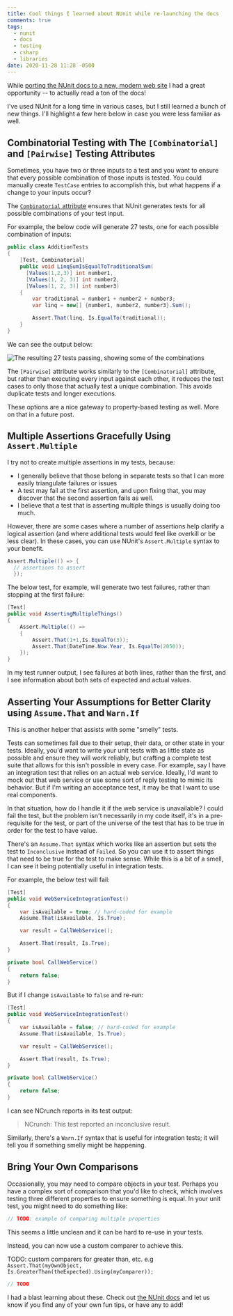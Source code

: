 ```yaml
---
title: Cool things I learned about NUnit while re-launching the docs
comments: true
tags:
  - nunit
  - docs
  - testing
  - csharp
  - libraries
date: 2020-11-28 11:28 -0500
---
```

While [porting the NUnit docs to a new, modern web site](https://seankilleen.com/2020/07/announcement-i-am-now-the-lead-for-the-nunit-docs-project/) I had a great opportunity -- to actually read a ton of the docs!

I've used NUnit for a long time in various cases, but I still learned a bunch of new things. I'll highlight a few here below in case you were less familiar as well.

## Combinatorial Testing with The `[Combinatorial]` and `[Pairwise]` Testing Attributes

Sometimes, you have two or three inputs to a test and you want to ensure that every possible combination of those inputs is tested. You could manually create `TestCase` entries to accomplish this, but what happens if a change to your inputs occur?

The [`Combinatorial` attribute](https://docs.nunit.org/articles/nunit/writing-tests/attributes/combinatorial.html) ensures that NUnit generates tests for all possible combinations of your test input.

For example, the below code will generate 27 tests, one for each possible combination of inputs:

```csharp
public class AdditionTests
{
    [Test, Combinatorial]
    public void LinqSumIsEqualToTraditionalSum(
      [Values(1,2,3)] int number1,
      [Values(1, 2, 3)] int number2,
      [Values(1, 2, 3)] int number3)
    {
        var traditional = number1 + number2 + number3;
        var linq = new[] {number1, number2, number3}.Sum();

        Assert.That(linq, Is.EqualTo(traditional));
    }
}
```

We can see the output below:

![The resulting 27 tests passing, showing some of the combinations]({{site.post-images}}/2020-cool-things-nunit/GeneratedTests.png)

The `[Pairwise]` attribute works similarly to the `[Combinatorial]` attribute, but rather than executing every input against each other, it reduces the test cases to only those that actually test a unique combination. This avoids duplicate tests and longer executions.

These options are a nice gateway to property-based testing as well. More on that in a future post.

## Multiple Assertions Gracefully Using `Assert.Multiple`

I try not to create multiple assertions in my tests, because:

* I generally believe that those belong in separate tests so that I can more easily triangulate failures or issues
* A test may fail at the first assertion, and upon fixing that, you may discover that the second assertion fails as well.
* I believe that a test that is asserting multiple things is usually doing too much.

However, there are some cases where a number of assertions help clarify a logical assertion (and where additional tests would feel like overkill or be less clear). In these cases, you can use NUnit's `Assert.Multiple` syntax to your benefit.

```csharp
Assert.Multiple(() => {
  // assertions to assert
  });
```

The below test, for example, will generate two test failures, rather than stopping at the first failure:

```csharp
[Test]
public void AssertingMultipleThings()
{
    Assert.Multiple(() =>
    {
        Assert.That(1+1,Is.EqualTo(3));
        Assert.That(DateTime.Now.Year, Is.EqualTo(2050));
    });
}
```

In my test runner output, I see failures at both lines, rather than the first, and I see information about both sets of expected and actual values.

## Asserting Your Assumptions for Better Clarity using `Assume.That` and `Warn.If`

This is another helper that assists with some "smelly" tests.

Tests can sometimes fail due to their setup, their data, or other state in your tests. Ideally, you'd want to write your unit tests with as little state as possible and ensure they will work reliably, but crafting a complete test suite that allows for this isn't possible in every case. For example, say I have an integration test that relies on an actual web service. Ideally, I'd want to mock out that web service or use some sort of reply testing to mimic its behavior. But if I'm writing an acceptance test, it may be that I want to use real components.

In that situation, how do I handle it if the web service is unavailable? I could fail the test, but the problem isn't necessarily in my code itself, it's in a pre-requisite for the test, or part of the universe of the test that has to be true in order for the test to have value.

There's an `Assume.That` syntax which works like an assertion but sets the test to `Inconclusive` instead of `Failed`. So you can use it to assert things that need to be true for the test to make sense. While this is a bit of a smell, I can see it being potentially useful in integration tests.

For example, the below test will fail:

```csharp
[Test]
public void WebServiceIntegrationTest()
{
    var isAvailable = true; // hard-coded for example
    Assume.That(isAvailable, Is.True);

    var result = CallWebService();

    Assert.That(result, Is.True);
}

private bool CallWebService()
{
    return false;
}
```

But if I change `isAvailable` to `false` and re-run:

```csharp
[Test]
public void WebServiceIntegrationTest()
{
    var isAvailable = false; // hard-coded for example
    Assume.That(isAvailable, Is.True);

    var result = CallWebService();

    Assert.That(result, Is.True);
}

private bool CallWebService()
{
    return false;
}
```

I can see NCrunch reports in its test output:

> NCrunch: This test reported an inconclusive result.

Similarly, there's a `Warn.If` syntax that is useful for integration tests; it will tell you if something smelly might be happening.

## Bring Your Own Comparisons

Occasionally, you may need to compare objects in your test. Perhaps you have a complex sort of comparison that you'd like to check, which involves testing three different properties to ensure something is equal. In your unit test, you might need to do something like:

```csharp
// TODO: example of comparing multiple properties
```

This seems a little unclean and it can be hard to re-use in your tests.

Instead, you can now use a custom comparer to achieve this.

TODO: custom comparers for greater than, etc. e.g `Assert.That(myOwnObject, Is.GreaterThan(theExpected).Using(myComparer));`

```csharp
// TODO
```

I had a blast learning about these. Check out [the NUnit docs](https://nunit.org/docs/) and let us know if you find any of your own fun tips, or have any to add!
